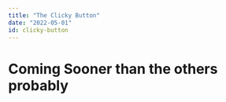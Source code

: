 ```yaml
---
title: "The Clicky Button"
date: "2022-05-01"
id: clicky-button
---
```


# Coming Sooner than the others probably
